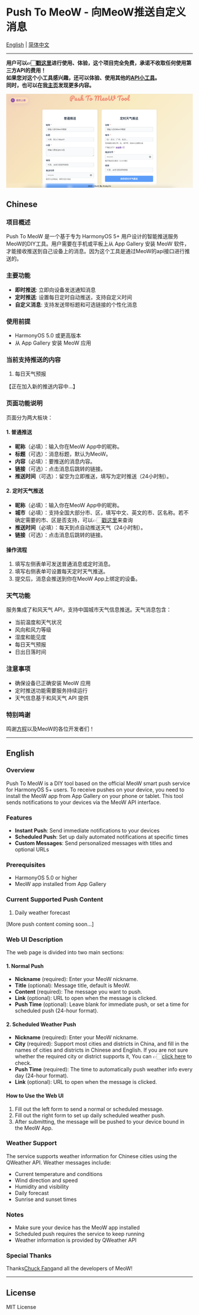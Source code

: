 # Push To MeoW - 向MeoW推送自定义消息

[English](#english) | [简体中文](#chinese)

---
<strong>用户可以👉🏻<a href="http://121.29.19.143:5001">戳这里</a>进行使用、体验，这个项目完全免费，承诺不收取任何使用第三方API的费用！<br>如果您对这个小工具感兴趣，还可以体验、使用其他的<a href="http://121.29.19.143/api_toolkit.html">API小工具</a>。<br>同时，也可以在我<a href="http://121.29.19.143">主页</a>发现更多内容。</strong>


![Page](page1.png)
## Chinese

### 项目概述

Push To MeoW 是一个基于专为 HarmonyOS 5+ 用户设计的智能推送服务MeoW的DIY工具。用户需要在手机或平板上从 App Gallery 安装 MeoW 软件，才能接收推送到自己设备上的消息。因为这个工具是通过MeoW的api接口进行推送的。

### 主要功能

- **即时推送**: 立即向设备发送通知消息
- **定时推送**: 设置每日定时自动推送，支持自定义时间
- **自定义消息**: 支持发送带标题和可选链接的个性化消息

### 使用前提

- HarmonyOS 5.0 或更高版本
- 从 App Gallery 安装 MeoW 应用

### 当前支持推送的内容
1. 每日天气预报

【正在加入新的推送内容中...】

### 页面功能说明
页面分为两大板块：

#### 1. 普通推送
- **昵称**（必填）：输入你在MeoW App中的昵称。
- **标题**（可选）：消息标题，默认为MeoW。
- **内容**（必填）：要推送的消息内容。
- **链接**（可选）：点击消息后跳转的链接。
- **推送时间**（可选）：留空为立即推送，填写为定时推送（24小时制）。

#### 2. 定时天气推送
- **昵称**（必填）：输入你在MeoW App中的昵称。
- **城市**（必填）：支持全国大部分市、区，填写中文、英文的市、区名称。若不确定需要的市、区是否支持，可以👉🏻<a href="http://121.29.19.143:5001/show_cityname">戳这里</a>来查询
- **推送时间**（必填）：每天到点自动推送天气（24小时制）。
- **链接**（可选）：点击消息后跳转的链接。

#### 操作流程
1. 填写左侧表单可发送普通消息或定时消息。
2. 填写右侧表单可设置每天定时天气推送。
3. 提交后，消息会推送到你在MeoW App上绑定的设备。

### 天气功能

服务集成了和风天气 API，支持中国城市天气信息推送。天气消息包含：
- 当前温度和天气状况
- 风向和风力等级
- 湿度和能见度
- 每日天气预报
- 日出日落时间

### 注意事项

- 确保设备已正确安装 MeoW 应用
- 定时推送功能需要服务持续运行
- 天气信息基于和风天气 API 提供

### 特别鸣谢

鸣谢<a href="http://www.chuckfang.com/Meow">方程</a>以及MeoW的各位开发者们！

---

## English

### Overview

Push To MeoW is a DIY tool based on the official MeoW smart push service for HarmonyOS 5+ users. To receive pushes on your device, you need to install the MeoW app from App Gallery on your phone or tablet. This tool sends notifications to your devices via the MeoW API interface.

### Features

- **Instant Push**: Send immediate notifications to your devices
- **Scheduled Push**: Set up daily automated notifications at specific times
- **Custom Messages**: Send personalized messages with titles and optional URLs

### Prerequisites

- HarmonyOS 5.0 or higher
- MeoW app installed from App Gallery

### Current Supported Push Content
1. Daily weather forecast

[More push content coming soon...]

### Web UI Description

The web page is divided into two main sections:

#### 1. Normal Push
- **Nickname** (required): Enter your MeoW nickname.
- **Title** (optional): Message title, default is MeoW.
- **Content** (required): The message you want to push.
- **Link** (optional): URL to open when the message is clicked.
- **Push Time** (optional): Leave blank for immediate push, or set a time for scheduled push (24-hour format).

#### 2. Scheduled Weather Push
- **Nickname** (required): Enter your MeoW nickname.
- **City** (required): Support most cities and districts in China, and fill in the names of cities and districts in Chinese and English. If you are not sure whether the required city or district supports it, You can 👉🏻<a href="http://121.29.19.143:5001/show_cityname">click here</a> to check.
- **Push Time** (required): The time to automatically push weather info every day (24-hour format).
- **Link** (optional): URL to open when the message is clicked.

#### How to Use the Web UI
1. Fill out the left form to send a normal or scheduled message.
2. Fill out the right form to set up daily scheduled weather push.
3. After submitting, the message will be pushed to your device bound in the MeoW App.

### Weather Support

The service supports weather information for Chinese cities using the QWeather API. Weather messages include:
- Current temperature and conditions
- Wind direction and speed
- Humidity and visibility
- Daily forecast
- Sunrise and sunset times

### Notes

- Make sure your device has the MeoW app installed
- Scheduled push requires the service to keep running
- Weather information is provided by QWeather API

### Special Thanks

Thanks<a href="http://www.chuckfang.com/Meow">Chuck Fang</a>and all the developers of MeoW!

---

## License

MIT License 
